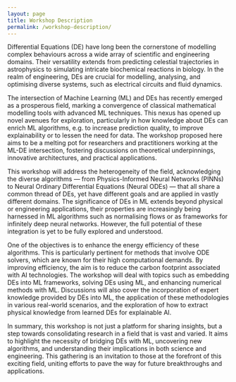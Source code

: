 ```yaml
---
layout: page
title: Workshop Description
permalink: /workshop-description/
---
```


Differential Equations (DE) have long been the cornerstone of modelling complex behaviours across a wide array of scientific and engineering domains. Their versatility extends from predicting celestial trajectories in astrophysics to simulating intricate biochemical reactions in biology. In the realm of engineering, DEs are crucial for modelling, analysing, and optimising diverse systems, such as electrical circuits and fluid dynamics.

The intersection of Machine Learning (ML) and DEs has recently emerged as a prosperous field, marking a convergence of classical mathematical modelling tools with advanced ML techniques. This nexus has opened up novel avenues for exploration, particularly in how knowledge about DEs can enrich ML algorithms, e.g. to increase prediction quality, to improve explainability or to lessen the need for data. The workshop proposed here aims to be a melting pot for researchers and practitioners working at the ML-DE intersection, fostering discussions on theoretical underpinnings, innovative architectures, and practical applications.

This workshop will address the heterogeneity of the field, acknowledging the diverse algorithms — from Physics-Informed Neural Networks (PINNs) to Neural Ordinary Differential Equations (Neural ODEs) — that all share a common thread of DEs, yet have different goals and are applied in vastly different domains. The significance of DEs in ML extends beyond physical or engineering applications, their properties are increasingly being harnessed in ML algorithms such as normalising flows or as frameworks for infinitely deep neural networks. However, the full potential of these integration is yet to be fully explored and understood.

One of the objectives is to enhance the energy efficiency of these algorithms. This is particularly pertinent for methods that involve ODE solvers, which are known for their high computational demands. By improving efficiency, the aim is to reduce the carbon footprint associated with AI technologies. The workshop will deal with topics such as embedding DEs into ML frameworks, solving DEs using ML, and enhancing numerical methods with ML. Discussions will also cover the incorporation of expert knowledge provided by DEs into ML, the application of these methodologies in various real-world scenarios, and the exploration of how to extract physical knowledge from learned DEs for explainable AI.

In summary, this workshop is not just a platform for sharing insights, but a step towards consolidating research in a field that is vast and varied. It aims to highlight the necessity of bridging DEs with ML, uncovering new algorithms, and understanding their implications in both science and engineering. This gathering is an invitation to those at the forefront of this exciting field, uniting efforts to pave the way for future breakthroughs and applications.